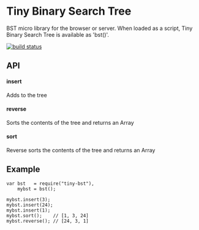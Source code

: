 # Tiny Binary Search Tree

BST micro library for the browser or server. When loaded as a script, Tiny Binary Search Tree is available as 'bst()'.

[![build status](https://secure.travis-ci.org/avoidwork/tiny-bst.png)](http://travis-ci.org/avoidwork/tiny-bst)

## API
#### insert
Adds to the tree

#### reverse
Sorts the contents of the tree and returns an Array

#### sort
Reverse sorts the contents of the tree and returns an Array

## Example
```
var bst   = require("tiny-bst"),
    mybst = bst();

mybst.insert(3);
mybst.insert(24);
mybst.insert(1);
mybst.sort();    // [1, 3, 24]
mybst.reverse(); // [24, 3, 1]
```
